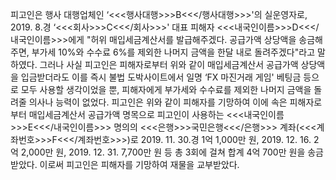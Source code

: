 피고인은 행사 대행업체인 ‘<<<행사대행>>>B<<</행사대행>>>'의 실운영자로, 2019. 8.경 ‘<<<회사>>>C<<</회사>>>' 대표 피해자 <<<내국인이름>>>D<<</내국인이름>>>에게 "허위 매입세금계산서를 발급해주겠다. 공급가액 상당액을 송금해주면, 부가세 10%와 수수료 6%를 제외한 나머지 금액을 한달 내로 돌려주겠다"라고 말하였다.
그러나 사실 피고인은 피해자로부터 위와 같이 매입세금계산서 공급가액 상당액을 입금받더라도 이를 즉시 불법 도박사이트에서 일명 ‘FX 마진거래 게임' 베팅금 등으로 모두 사용할 생각이었을 뿐, 피해자에게 부가세와 수수료를 제외한 나머지 금액을 돌려줄 의사나 능력이 없었다.
피고인은 위와 같이 피해자를 기망하여 이에 속은 피해자로부터 매입세금계산서 공급가액 명목으로 피고인이 사용하는 <<<내국인이름>>>E<<</내국인이름>>> 명의의 <<<은행>>>국민은행<<</은행>>> 계좌(<<<계좌번호>>>F<<</계좌번호>>>)로 2019. 11. 30.경 1억 1,000만 원, 2019. 12. 16. 2억 2,000만 원, 2019. 12. 31. 7,700만 원 등 총 3회에 걸쳐 합계 4억 700만 원을 송금받았다.
이로써 피고인은 피해자를 기망하여 재물을 교부받았다.